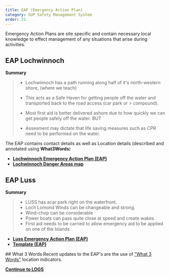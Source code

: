 ```yaml
---
title: EAP (Emergency Action Plan)
category: SUP Safety Management System
order: 21
---
```

Emergency Action Plans are site specific and contain necessary local knowledge to effect management of any situations that arise during activities.

## EAP Lochwinnoch
**Summary**

> - Lochwinnoch has a path running along half of it's north-western shore, (where we teach)
> - This acts as a Safe Haven for getting people off the water and transported back to the road access (car park or > compound).
>
> - Most first aid is better delivered ashore due to how quickly we can get people safely off the water.
> BUT
> - Assesment may dictate that life saving measures such as CPR need to be performed on the water.


The EAP contains contact details as well as Location details (described and annotated using **What3Words**)  


- **[Lochwinnoch Emergency Action Plan (EAP)](/lochsup/Content/EAP.pdf)**
- **[Lochwinnoch Danger Areas map](/lochsup/danger_areas_2023.pdf)**



## EAP Luss
**Summary**

> - LUSS has acar park right on the waterfront.
> - Loch Lomond Winds can be changeable and strong.
> - Wind-chop can be considerable
> - Power boats can pass quite close at speed and create wakes.
> - First aid needs to be carried to allow emergency aid to be applied on one of the Islands


- **[Luss Emergency Action Plan (EAP)](/lochsup/Content/eapLUSS.pdf)**
- **[Template (EAP)](/lochsup/Content/EAP_TEMPLATE_Public.pdf)**



## What 3 Words
Recent updates to the EAP's are the use of ["What 3 Words"](https://what3words.com) location indicators.

**[Continue to LOGS](/lochsup/Content/22-SUP_LOGS/)**
